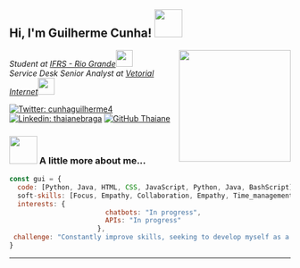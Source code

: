 <h2> Hi, I'm Guilherme Cunha! <img src="https://media.giphy.com/media/eMDwKKF38phaYiIDRr/giphy.gif" width="50"></h2>
<img align='right' src="https://media.giphy.com/media/5ndklThG9vUUdTmgMn/giphy.gif" width="200">
<p><em>Student at <a href="https://ifrs.edu.br/riogrande/">IFRS - Rio Grande</a><img src="https://media.giphy.com/media/fYSnHlufseco8Fh93Z/giphy.gif" width="30"></br>Service Desk Senior Analyst at <a href="https://vetorial.net/">Vetorial Internet</a><img src="https://media.giphy.com/media/WUlplcMpOCEmTGBtBW/giphy.gif" width="30"> 
</em></p>

[![Twitter: cunhaguilherme4](https://img.shields.io/twitter/follow/cunhaguilherme4?style=social)](https://twitter.com/cunhaguilherme4)
[![Linkedin: thaianebraga](https://img.shields.io/badge/-guilhermercunha-blue?style=flat-square&logo=Linkedin&logoColor=white&link=https://www.linkedin.com/in/guilhermercunha/)](https://www.linkedin.com/in/guilhermercunha)
[![GitHub Thaiane](https://img.shields.io/github/followers/guilhermefmk?label=follow&style=social)](https://github.com/guilhermefmk)


### <img src="https://media.giphy.com/media/UelA611ViOheThD6vb/giphy.gif" width="50"> A little more about me...  

```javascript
const gui = {
  code: [Python, Java, HTML, CSS, JavaScript, Python, Java, BashScript],
  soft-skills: [Focus, Empathy, Collaboration, Empathy, Time_management, Common_sense],
  interests: {
                        chatbots: "In progress",
                        APIs: "In progress"
                      },
 challenge: "Constantly improve skills, seeking to develop myself as a software engineer"
}
```
---
